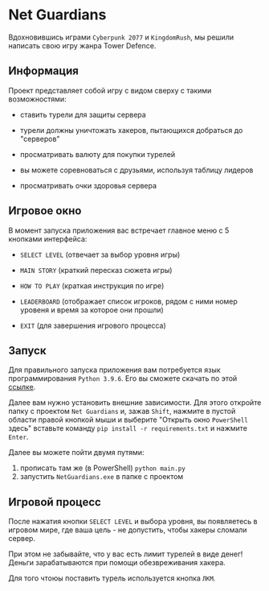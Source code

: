 # Net Guardians

Вдохновившись играми `Cyberpunk 2077` и `KingdomRush`, мы решили написать свою игру жанра Tower Defence.

## Информация

Проект представляет собой игру c видом сверху с такими возможностями:

- ставить турели для защиты сервера 

- турели должны уничтожать хакеров, пытающихся добраться до "серверов"

- просматривать валюту для покупки турелей

- вы можете соревноваться с друзьями, используя таблицу лидеров

- просматривать очки здоровья сервера


## Игровое окно

В момент запуска приложения вас встречает главное меню с 5 кнопками интерфейса:


- `SELECT LEVEL` (отвечает за выбор уровня игры)

- `MAIN STORY` (краткий пересказ сюжета игры)

- `HOW TO PLAY` (краткая инструкция по игре)

- `LEADERBOARD` (отображает список игроков, рядом с ними номер уровеня и время за которое они прошли)

- `EXIT` (для завершения игрового процесса)

## Запуск

Для правильного запуска приложения вам потребуется язык программирования `Python 3.9.6`.
Его вы сможете скачать по этой [ссылке](https://www.python.org/downloads/release/python-396/). 

Далее вам нужно установить внешние зависимости.
Для этого откройте папку с проектом `Net Guardians` и, зажав `Shift`, нажмите в пустой области правой кнопкой мыши и выберите
"Открыть окно `PowerShell` здесь"
вставьте команду `pip install -r requirements.txt` и нажмите `Enter`.

Далее вы можете пойти двумя путями:
1) прописать там же (в PowerShell) `python main.py`
2) запустить `NetGuardians.exe` в папке с проектом

## Игровой процесс

После нажатия кнопки `SELECT LEVEL` и выбора уровня, вы появляетесь в игровом мире, где ваша цель - не допустить, чтобы хакеры сломали сервер.

При этом не забывайте, что у вас есть лимит турелей в виде денег! Деньги зарабатываются при помощи обезвреживания хакера.

Для того чтоюы поставить турель используется кнопка `ЛКМ`.


